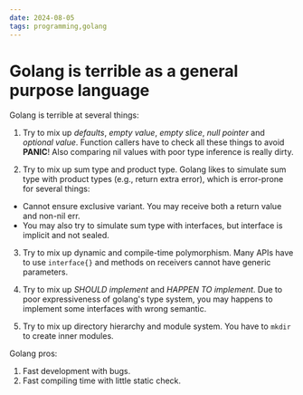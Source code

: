 ```yaml
---
date: 2024-08-05
tags: programming,golang
---
```


# Golang is terrible as a general purpose language

Golang is terrible at several things:

1. Try to mix up *defaults*, *empty value*, *empty slice*, *null pointer* and *optional value*.
Function callers have to check all these things to avoid **PANIC**!
Also comparing nil values with poor type inference is really dirty.

2. Try to mix up sum type and product type.
Golang likes to simulate sum type with product types (e.g., return extra error), which is error-prone for several things:
  - Cannot ensure exclusive variant. You may receive both a return value and non-nil err.
  - You may also try to simulate sum type with interfaces, but interface is implicit and not sealed.

3. Try to mix up dynamic and compile-time polymorphism.
Many APIs have to use `interface{}` and methods on receivers cannot have generic parameters.

4. Try to mix up *SHOULD implement* and *HAPPEN TO implement*.
Due to poor expressiveness of golang's type system, you may happens to implement some interfaces with wrong semantic.

5. Try to mix up directory hierarchy and module system.
You have to `mkdir` to create inner modules.

Golang pros:

1. Fast development with bugs.
2. Fast compiling time with little static check.